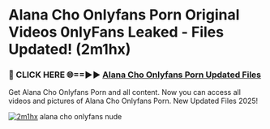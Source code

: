 # Alana Cho Onlyfans Porn Original Videos 0nlyFans Leaked - Files Updated! (2m1hx)

<h3>🔴 CLICK HERE 🌐==►► <a href="https://tinyurl.com/2wckxsce" rel="nofollow">Alana Cho Onlyfans Porn Updated Files</a></h3>

Get Alana Cho Onlyfans Porn and all content. Now you can access all videos and pictures of Alana Cho Onlyfans Porn. New Updated Files 2025!

[![2m1hx](https://i.imgur.com/AFduVYN.gif)](https://tinyurl.com/2wckxsce)
alana cho onlyfans nude